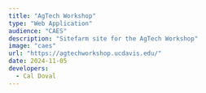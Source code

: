 ```yaml
---
title: "AgTech Workshop"
type: "Web Application"
audience: "CAES"
description: "Sitefarm site for the AgTech Workshop"
image: "caes"
url: "https://agtechworkshop.ucdavis.edu/"
date: 2024-11-05
developers:
  - Cal Doval
---
```

